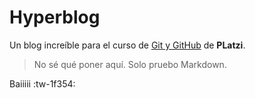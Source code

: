 # Hyperblog
Un blog incre&iacute;ble para el curso de [Git y GitHub](https://platzi.com/cursos/git-github/ "Git y GitHub") de **PLatzi**.

> No s&eacute; qu&eacute; poner aqu&iacute;. Solo pruebo Markdown.

Baiiiii :tw-1f354: